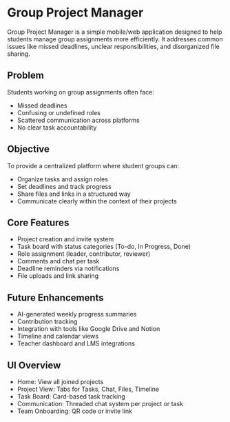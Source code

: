 # Group Project Manager

Group Project Manager is a simple mobile/web application designed to help students manage group assignments more efficiently. It addresses common issues like missed deadlines, unclear responsibilities, and disorganized file sharing.

## Problem

Students working on group assignments often face:

- Missed deadlines
- Confusing or undefined roles
- Scattered communication across platforms
- No clear task accountability

## Objective

To provide a centralized platform where student groups can:

- Organize tasks and assign roles
- Set deadlines and track progress
- Share files and links in a structured way
- Communicate clearly within the context of their projects

## Core Features

- Project creation and invite system
- Task board with status categories (To-do, In Progress, Done)
- Role assignment (leader, contributor, reviewer)
- Comments and chat per task
- Deadline reminders via notifications
- File uploads and link sharing

## Future Enhancements

- AI-generated weekly progress summaries
- Contribution tracking
- Integration with tools like Google Drive and Notion
- Timeline and calendar views
- Teacher dashboard and LMS integrations



## UI Overview

- Home: View all joined projects
- Project View: Tabs for Tasks, Chat, Files, Timeline
- Task Board: Card-based task tracking
- Communication: Threaded chat system per project or task
- Team Onboarding: QR code or invite link
